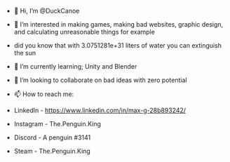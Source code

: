- 👋 Hi, I’m @DuckCanoe

- 👀 I’m interested in making games, making bad websites, graphic design, and calculating unreasonable things for example
- did you know that with 3.0751281e+31 liters of water you can extinguish the sun

- 🌱 I’m currently learning; Unity and Blender

- 💞️ I’m looking to collaborate on bad ideas with zero potential

- 📫 How to reach me:

- LinkedIn -  https://www.linkedin.com/in/max-g-28b893242/

- Instagram - The.Penguin.King
 
- Discord - A penguin #3141
 
- Steam - The.Penguin.King
